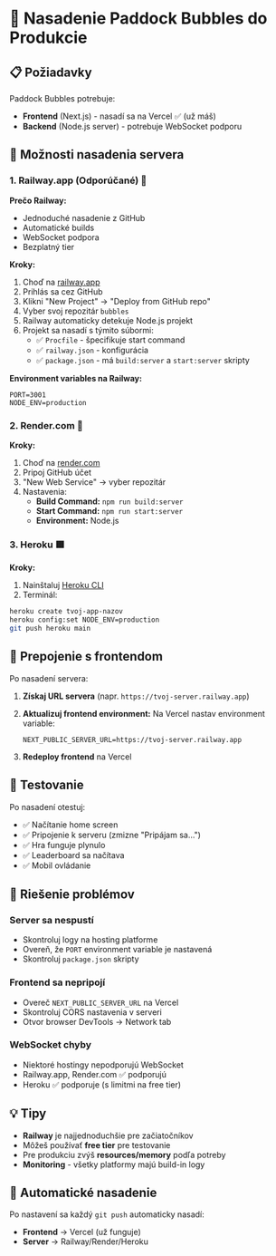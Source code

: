 # 🚀 Nasadenie Paddock Bubbles do Produkcie

## 📋 Požiadavky

Paddock Bubbles potrebuje:
- **Frontend** (Next.js) - nasadí sa na Vercel ✅ (už máš)
- **Backend** (Node.js server) - potrebuje WebSocket podporu

## 🎯 Možnosti nasadenia servera

### 1. Railway.app (Odporúčané) 🚄

**Prečo Railway:**
- Jednoduché nasadenie z GitHub
- Automatické builds
- WebSocket podpora
- Bezplatný tier

**Kroky:**
1. Choď na [railway.app](https://railway.app)
2. Prihlás sa cez GitHub
3. Klikni "New Project" → "Deploy from GitHub repo"
4. Vyber svoj repozitár `bubbles`
5. Railway automaticky detekuje Node.js projekt
6. Projekt sa nasadí s týmito súbormi:
   - ✅ `Procfile` - špecifikuje start command
   - ✅ `railway.json` - konfigurácia
   - ✅ `package.json` - má `build:server` a `start:server` skripty

**Environment variables na Railway:**
```
PORT=3001
NODE_ENV=production
```

### 2. Render.com 🎨

**Kroky:**
1. Choď na [render.com](https://render.com)
2. Pripoj GitHub účet
3. "New Web Service" → vyber repozitár
4. Nastavenia:
   - **Build Command:** `npm run build:server`
   - **Start Command:** `npm run start:server`
   - **Environment:** Node.js

### 3. Heroku 🟪

**Kroky:**
1. Nainštaluj [Heroku CLI](https://devcenter.heroku.com/articles/heroku-cli)
2. Terminál:
```bash
heroku create tvoj-app-nazov
heroku config:set NODE_ENV=production
git push heroku main
```

## 🔗 Prepojenie s frontendom

Po nasadení servera:

1. **Získaj URL servera** (napr. `https://tvoj-server.railway.app`)

2. **Aktualizuj frontend environment:**
   Na Vercel nastav environment variable:
   ```
   NEXT_PUBLIC_SERVER_URL=https://tvoj-server.railway.app
   ```

3. **Redeploy frontend** na Vercel

## 🧪 Testovanie

Po nasadení otestuj:
- ✅ Načítanie home screen
- ✅ Pripojenie k serveru (zmizne "Pripájam sa...")
- ✅ Hra funguje plynulo
- ✅ Leaderboard sa načítava
- ✅ Mobil ovládanie

## 🐛 Riešenie problémov

### Server sa nespustí
- Skontroluj logy na hosting platforme
- Overeň, že `PORT` environment variable je nastavená
- Skontroluj `package.json` skripty

### Frontend sa nepripojí
- Overeč `NEXT_PUBLIC_SERVER_URL` na Vercel
- Skontroluj CORS nastavenia v serveri
- Otvor browser DevTools → Network tab

### WebSocket chyby
- Niektoré hostingy nepodporujú WebSocket
- Railway.app, Render.com ✅ podporujú
- Heroku ✅ podporuje (s limitmi na free tier)

## 💡 Tipy

- **Railway** je najjednoduchšie pre začiatočníkov
- Môžeš používať **free tier** pre testovanie
- Pre produkciu zvýš **resources/memory** podľa potreby
- **Monitoring** - všetky platformy majú build-in logy

## 🔄 Automatické nasadenie

Po nastavení sa každý `git push` automaticky nasadí:
- **Frontend** → Vercel (už funguje)
- **Server** → Railway/Render/Heroku 